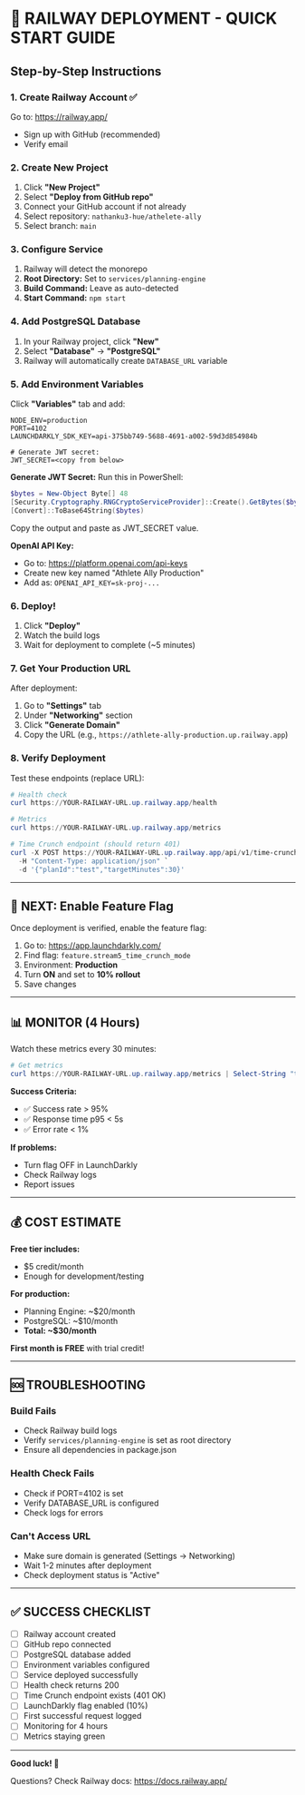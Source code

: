 # 🚀 RAILWAY DEPLOYMENT - QUICK START GUIDE

## Step-by-Step Instructions

### 1. Create Railway Account ✅
Go to: https://railway.app/
- Sign up with GitHub (recommended)
- Verify email

### 2. Create New Project
1. Click **"New Project"**
2. Select **"Deploy from GitHub repo"**
3. Connect your GitHub account if not already
4. Select repository: `nathanku3-hue/athelete-ally`
5. Select branch: `main`

### 3. Configure Service
1. Railway will detect the monorepo
2. **Root Directory:** Set to `services/planning-engine`
3. **Build Command:** Leave as auto-detected
4. **Start Command:** `npm start`

### 4. Add PostgreSQL Database
1. In your Railway project, click **"New"**
2. Select **"Database"** → **"PostgreSQL"**
3. Railway will automatically create `DATABASE_URL` variable

### 5. Add Environment Variables
Click **"Variables"** tab and add:

```
NODE_ENV=production
PORT=4102
LAUNCHDARKLY_SDK_KEY=api-375bb749-5688-4691-a002-59d3d854984b

# Generate JWT secret:
JWT_SECRET=<copy from below>
```

**Generate JWT Secret:**
Run this in PowerShell:
```powershell
$bytes = New-Object Byte[] 48
[Security.Cryptography.RNGCryptoServiceProvider]::Create().GetBytes($bytes)
[Convert]::ToBase64String($bytes)
```
Copy the output and paste as JWT_SECRET value.

**OpenAI API Key:**
- Go to: https://platform.openai.com/api-keys
- Create new key named "Athlete Ally Production"
- Add as: `OPENAI_API_KEY=sk-proj-...`

### 6. Deploy!
1. Click **"Deploy"**
2. Watch the build logs
3. Wait for deployment to complete (~5 minutes)

### 7. Get Your Production URL
After deployment:
1. Go to **"Settings"** tab
2. Under **"Networking"** section
3. Click **"Generate Domain"**
4. Copy the URL (e.g., `https://athlete-ally-production.up.railway.app`)

### 8. Verify Deployment
Test these endpoints (replace URL):

```powershell
# Health check
curl https://YOUR-RAILWAY-URL.up.railway.app/health

# Metrics
curl https://YOUR-RAILWAY-URL.up.railway.app/metrics

# Time Crunch endpoint (should return 401)
curl -X POST https://YOUR-RAILWAY-URL.up.railway.app/api/v1/time-crunch/preview `
  -H "Content-Type: application/json" `
  -d '{"planId":"test","targetMinutes":30}'
```

---

## 🎯 NEXT: Enable Feature Flag

Once deployment is verified, enable the feature flag:

1. Go to: https://app.launchdarkly.com/
2. Find flag: `feature.stream5_time_crunch_mode`
3. Environment: **Production**
4. Turn **ON** and set to **10% rollout**
5. Save changes

---

## 📊 MONITOR (4 Hours)

Watch these metrics every 30 minutes:

```powershell
# Get metrics
curl https://YOUR-RAILWAY-URL.up.railway.app/metrics | Select-String "time_crunch"
```

**Success Criteria:**
- ✅ Success rate > 95%
- ✅ Response time p95 < 5s
- ✅ Error rate < 1%

**If problems:**
- Turn flag OFF in LaunchDarkly
- Check Railway logs
- Report issues

---

## 💰 COST ESTIMATE

**Free tier includes:**
- $5 credit/month
- Enough for development/testing

**For production:**
- Planning Engine: ~$20/month
- PostgreSQL: ~$10/month
- **Total: ~$30/month**

**First month is FREE** with trial credit!

---

## 🆘 TROUBLESHOOTING

### Build Fails
- Check Railway build logs
- Verify `services/planning-engine` is set as root directory
- Ensure all dependencies in package.json

### Health Check Fails
- Check if PORT=4102 is set
- Verify DATABASE_URL is configured
- Check logs for errors

### Can't Access URL
- Make sure domain is generated (Settings → Networking)
- Wait 1-2 minutes after deployment
- Check deployment status is "Active"

---

## ✅ SUCCESS CHECKLIST

- [ ] Railway account created
- [ ] GitHub repo connected
- [ ] PostgreSQL database added
- [ ] Environment variables configured
- [ ] Service deployed successfully
- [ ] Health check returns 200
- [ ] Time Crunch endpoint exists (401 OK)
- [ ] LaunchDarkly flag enabled (10%)
- [ ] First successful request logged
- [ ] Monitoring for 4 hours
- [ ] Metrics staying green

---

**Good luck! 🚀**

Questions? Check Railway docs: https://docs.railway.app/
